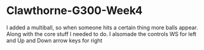 # Clawthorne-G300-Week4
I added a multiball, so when someone hits a certain thing more balls appear.
Along with the core stuff I needed to do.
I alsomade the controls WS for left and Up and Down arrow keys for right
